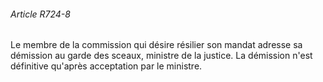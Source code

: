 ###### Article R724-8

Le membre de la commission qui désire résilier son mandat adresse sa démission au garde des sceaux, ministre de la justice. La démission n'est définitive qu'après acceptation par le ministre.

